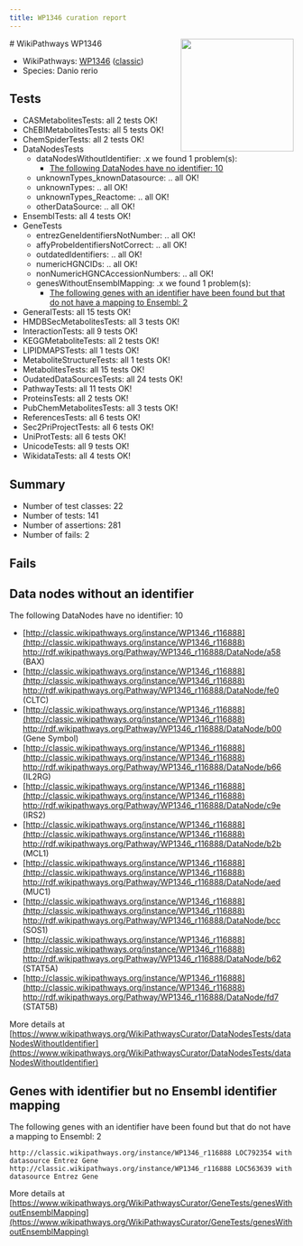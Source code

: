 ```yaml
---
title: WP1346 curation report
---
```


<img style="float: right; width: 200px" src="https://upload.wikimedia.org/wikipedia/commons/thumb/8/83/Wplogo_with_text_500.png/640px-Wplogo_with_text_500.png" />
# WikiPathways WP1346

* WikiPathways: [WP1346](https://wikipathways.org/pathways/WP1346) ([classic](https://classic.wikipathways.org/instance/WP1346))
* Species: Danio rerio
## Tests
* CASMetabolitesTests: all 2 tests OK!
* ChEBIMetabolitesTests: all 5 tests OK!
* ChemSpiderTests: all 2 tests OK!
* DataNodesTests
    * dataNodesWithoutIdentifier: .x we found 1 problem(s):
        * [The following DataNodes have no identifier: 10](#8792c490)
    * unknownTypes_knownDatasource: .. all OK!
    * unknownTypes: .. all OK!
    * unknownTypes_Reactome: .. all OK!
    * otherDataSource: .. all OK!
* EnsemblTests: all 4 tests OK!
* GeneTests
    * entrezGeneIdentifiersNotNumber: .. all OK!
    * affyProbeIdentifiersNotCorrect: .. all OK!
    * outdatedIdentifiers: .. all OK!
    * numericHGNCIDs: .. all OK!
    * nonNumericHGNCAccessionNumbers: .. all OK!
    * genesWithoutEnsemblMapping: .x we found 1 problem(s):
        * [The following genes with an identifier have been found but that do not have a mapping to Ensembl: 2](#40286d84)
* GeneralTests: all 15 tests OK!
* HMDBSecMetabolitesTests: all 3 tests OK!
* InteractionTests: all 9 tests OK!
* KEGGMetaboliteTests: all 2 tests OK!
* LIPIDMAPSTests: all 1 tests OK!
* MetaboliteStructureTests: all 1 tests OK!
* MetabolitesTests: all 15 tests OK!
* OudatedDataSourcesTests: all 24 tests OK!
* PathwayTests: all 11 tests OK!
* ProteinsTests: all 2 tests OK!
* PubChemMetabolitesTests: all 3 tests OK!
* ReferencesTests: all 6 tests OK!
* Sec2PriProjectTests: all 6 tests OK!
* UniProtTests: all 6 tests OK!
* UnicodeTests: all 9 tests OK!
* WikidataTests: all 4 tests OK!


## Summary

* Number of test classes: 22
* Number of tests: 141
* Number of assertions: 281
* Number of fails: 2

## Fails

<a name="8792c490" />

## Data nodes without an identifier

The following DataNodes have no identifier: 10

* [http://classic.wikipathways.org/instance/WP1346_r116888](http://classic.wikipathways.org/instance/WP1346_r116888) http://rdf.wikipathways.org/Pathway/WP1346_r116888/DataNode/a58 (BAX)
* [http://classic.wikipathways.org/instance/WP1346_r116888](http://classic.wikipathways.org/instance/WP1346_r116888) http://rdf.wikipathways.org/Pathway/WP1346_r116888/DataNode/fe0 (CLTC)
* [http://classic.wikipathways.org/instance/WP1346_r116888](http://classic.wikipathways.org/instance/WP1346_r116888) http://rdf.wikipathways.org/Pathway/WP1346_r116888/DataNode/b00 (Gene Symbol)
* [http://classic.wikipathways.org/instance/WP1346_r116888](http://classic.wikipathways.org/instance/WP1346_r116888) http://rdf.wikipathways.org/Pathway/WP1346_r116888/DataNode/b66 (IL2RG)
* [http://classic.wikipathways.org/instance/WP1346_r116888](http://classic.wikipathways.org/instance/WP1346_r116888) http://rdf.wikipathways.org/Pathway/WP1346_r116888/DataNode/c9e (IRS2)
* [http://classic.wikipathways.org/instance/WP1346_r116888](http://classic.wikipathways.org/instance/WP1346_r116888) http://rdf.wikipathways.org/Pathway/WP1346_r116888/DataNode/b2b (MCL1)
* [http://classic.wikipathways.org/instance/WP1346_r116888](http://classic.wikipathways.org/instance/WP1346_r116888) http://rdf.wikipathways.org/Pathway/WP1346_r116888/DataNode/aed (MUC1)
* [http://classic.wikipathways.org/instance/WP1346_r116888](http://classic.wikipathways.org/instance/WP1346_r116888) http://rdf.wikipathways.org/Pathway/WP1346_r116888/DataNode/bcc (SOS1)
* [http://classic.wikipathways.org/instance/WP1346_r116888](http://classic.wikipathways.org/instance/WP1346_r116888) http://rdf.wikipathways.org/Pathway/WP1346_r116888/DataNode/b62 (STAT5A)
* [http://classic.wikipathways.org/instance/WP1346_r116888](http://classic.wikipathways.org/instance/WP1346_r116888) http://rdf.wikipathways.org/Pathway/WP1346_r116888/DataNode/fd7 (STAT5B)


More details at [https://www.wikipathways.org/WikiPathwaysCurator/DataNodesTests/dataNodesWithoutIdentifier](https://www.wikipathways.org/WikiPathwaysCurator/DataNodesTests/dataNodesWithoutIdentifier)

<a name="40286d84" />

## Genes with identifier but no Ensembl identifier mapping

The following genes with an identifier have been found but that do not have a mapping to Ensembl: 2
```
http://classic.wikipathways.org/instance/WP1346_r116888 LOC792354 with datasource Entrez Gene
http://classic.wikipathways.org/instance/WP1346_r116888 LOC563639 with datasource Entrez Gene
```

More details at [https://www.wikipathways.org/WikiPathwaysCurator/GeneTests/genesWithoutEnsemblMapping](https://www.wikipathways.org/WikiPathwaysCurator/GeneTests/genesWithoutEnsemblMapping)

